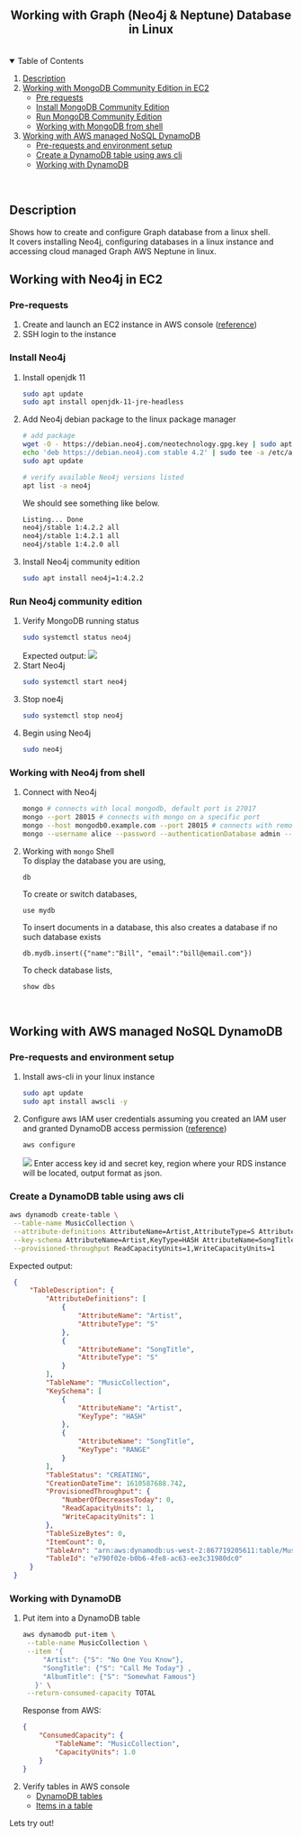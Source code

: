 

<br />
<p align="center">
  <h2 align="center">Working with Graph (Neo4j & Neptune) Database in Linux</h2>
</p>


<!-- TABLE OF CONTENTS -->
<br/>
<details open="open">
  <summary>Table of Contents</summary>
  <ol>
    <li>
      <a href="#description">Description</a>
    </li>
    <li>
      <a href="#working-with-mongodb-community-edition-in-ec2">Working with MongoDB Community Edition in EC2</a>
      <ul>
        <li><a href="#pre-requests">Pre requests</a></li>
        <li><a href="#install-mongodb-community-edition">Install MongoDB Community Edition</a></li>
        <li><a href="#run-mongodb-community-edition">Run MongoDB Community Edition</a></li>
        <li><a href="#working-with-mongodb-from-shell">Working with MongoDB from shell</a></li>
      </ul>
    </li>
    <li>
      <a href="#working-with-aws-managed-nosql-dynamodb">Working with AWS managed NoSQL DynamoDB</a>
      <ul>
        <li><a href="#pre-requests-and-environment-setup">Pre-requests and environment setup</a></li>
        <li><a href="#create-a-dynamodb-table-using-aws-cli">Create a DynamoDB table using aws cli</a></li>
        <li><a href="#working-with-dynamodb">Working with DynamoDB</a></li>
      </ul>
    </li>
  </ol>
</details>
<br/>

## Description

Shows how to create and configure Graph database from a linux shell. <br/>
It covers installing Neo4j, configuring databases in a linux instance and accessing cloud managed Graph AWS Neptune in linux.
<br/>

## Working with Neo4j in EC2


### Pre-requests

1. Create and launch an EC2 instance in AWS console ([reference](https://us-west-2.console.aws.amazon.com/ec2/v2/home?region=us-west-2#LaunchInstanceWizard:))
2. SSH login to the instance


### Install Neo4j

1. Install openjdk 11
   ```sh
   sudo apt update
   sudo apt install openjdk-11-jre-headless
   ```
2. Add Neo4j debian package to the linux package manager
   ```sh
   # add package
   wget -O - https://debian.neo4j.com/neotechnology.gpg.key | sudo apt-key add -
   echo 'deb https://debian.neo4j.com stable 4.2' | sudo tee -a /etc/apt/sources.list.d/neo4j.list
   sudo apt update
   
   # verify available Neo4j versions listed
   apt list -a neo4j
   ```
   We should see something like below.
   ```sh
   Listing... Done
   neo4j/stable 1:4.2.2 all
   neo4j/stable 1:4.2.1 all
   neo4j/stable 1:4.2.0 all
   ```
3. Install Neo4j community edition
   ```sh
   sudo apt install neo4j=1:4.2.2
   ```

### Run Neo4j community edition

1. Verify MongoDB running status
   ```sh
   sudo systemctl status neo4j
   ```
   Expected output:
   <img src="https://i.imgur.com/AuyVcrk.jpg"></img>
4. Start Neo4j
   ```sh
   sudo systemctl start neo4j
   ```
5. Stop noe4j
   ```sh
   sudo systemctl stop neo4j
   ```
6. Begin using Neo4j
   ```sh
   sudo neo4j
   ```


### Working with Neo4j from shell

1. Connect with Neo4j
   ```sh
   mongo # connects with local mongodb, default port is 27017
   mongo --port 28015 # connects with mongo on a specific port
   mongo --host mongodb0.example.com --port 28015 # connects with remote mongodb server
   mongo --username alice --password --authenticationDatabase admin --host mongodb0.examples.com --port 28015 # connect with remote mongodb with authentication
   ```
2. Working with ```mongo``` Shell<br/>
   To display the database you are using,
   ```mongo
   db
   ```
   To create or switch databases,
   ```mongo
   use mydb
   ```
   To insert documents in a database, this also creates a database if no such database exists
   ```mongo
   db.mydb.insert({"name":"Bill", "email":"bill@email.com"})
   ```
   To check database lists,
   ```mongo
   show dbs
   ```
<br/>

## Working with AWS managed NoSQL DynamoDB

### Pre-requests and environment setup

1. Install aws-cli in your linux instance
   ```sh
   sudo apt update
   sudo apt install awscli -y
   ```
2. Configure aws IAM user credentials assuming you created an IAM user and granted DynamoDB access permission ([reference](https://docs.aws.amazon.com/IAM/latest/UserGuide/id_users_create.html#id_users_create_console))
   ```sh
   aws configure
   ```
   <img src="https://i.imgur.com/DPpag3q.jpg"></img>
   Enter access key id and secret key, region where your RDS instance will be located, output format as json.<br/>

### Create a DynamoDB table using aws cli

   ```sh
   aws dynamodb create-table \
    --table-name MusicCollection \
    --attribute-definitions AttributeName=Artist,AttributeType=S AttributeName=SongTitle,AttributeType=S \
    --key-schema AttributeName=Artist,KeyType=HASH AttributeName=SongTitle,KeyType=RANGE \
    --provisioned-throughput ReadCapacityUnits=1,WriteCapacityUnits=1
   ```
   Expected output:
   ```json
    {
        "TableDescription": {
            "AttributeDefinitions": [
                {
                    "AttributeName": "Artist",
                    "AttributeType": "S"
                },
                {
                    "AttributeName": "SongTitle",
                    "AttributeType": "S"
                }
            ],
            "TableName": "MusicCollection",
            "KeySchema": [
                {
                    "AttributeName": "Artist",
                    "KeyType": "HASH"
                },
                {
                    "AttributeName": "SongTitle",
                    "KeyType": "RANGE"
                }
            ],
            "TableStatus": "CREATING",
            "CreationDateTime": 1610587688.742,
            "ProvisionedThroughput": {
                "NumberOfDecreasesToday": 0,
                "ReadCapacityUnits": 1,
                "WriteCapacityUnits": 1
            },
            "TableSizeBytes": 0,
            "ItemCount": 0,
            "TableArn": "arn:aws:dynamodb:us-west-2:867719205611:table/MusicCollection",
            "TableId": "e790f02e-b0b6-4fe8-ac63-ee3c31980dc0"
        }
    }
   ```

### Working with DynamoDB

1. Put item into a DynamoDB table
   ```sh
   aws dynamodb put-item \
    --table-name MusicCollection \
    --item '{
        "Artist": {"S": "No One You Know"},
        "SongTitle": {"S": "Call Me Today"} ,
        "AlbumTitle": {"S": "Somewhat Famous"} 
      }' \
    --return-consumed-capacity TOTAL
   ```
   Response from AWS:
   ```json
   {
       "ConsumedCapacity": {
           "TableName": "MusicCollection",
           "CapacityUnits": 1.0
       }
   }
   ```
2. Verify tables in AWS console
   * [DynamoDB tables](https://us-west-2.console.aws.amazon.com/dynamodbv2/home?region=us-west-2#tables)
   * [Items in a table](https://us-west-2.console.aws.amazon.com/dynamodbv2/home?region=us-west-2#table?name=MusicCollection&initialTableGroup=%23all)

Lets try out!

